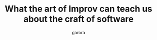 ---
author: garora
title: "What the art of Improv can teach us about the craft of software"
layout: default_post
summary: Improv is one of my favourite pastimes. In this post I explore some of the most fundamental rules of Improv and what they can teach about writing good code.
img: i-rest.jpg # Add image post (optional)
fig-caption: # Add figcaption (optional)
tags: [Good Practices, General]
external_url: https://blog.scottlogic.com/2020/01/08/What-Improv-can-teach-us-about-good-code-design.html
external_site: SCOTT_LOGIC_BLOG
---